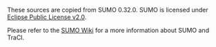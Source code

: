 These sources are copied from SUMO 0.32.0.
SUMO is licensed under [Eclipse Public License v2.0](http://www.eclipse.org/legal/epl-v20.html).

Please refer to the [SUMO Wiki](http://sumo.dlr.de/wiki) for a more information about SUMO and TraCI.
